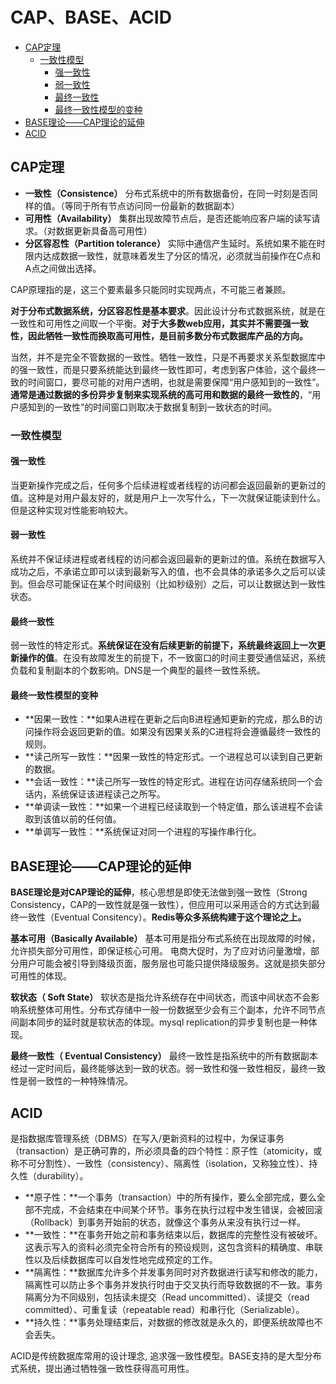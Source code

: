 # CAP、BASE、ACID
<!-- @import "[TOC]" {cmd="toc" depthFrom=2 depthTo=6 orderedList=false} -->
<!-- code_chunk_output -->

* [CAP定理](#cap定理)
	* [一致性模型](#一致性模型)
		* [强一致性](#强一致性)
		* [弱一致性](#弱一致性)
		* [最终一致性](#最终一致性)
		* [最终一致性模型的变种](#最终一致性模型的变种)
* [BASE理论——CAP理论的延伸](#base理论cap理论的延伸)
* [ACID](#acid)

<!-- /code_chunk_output -->
## CAP定理

- **一致性（Consistence）**
  分布式系统中的所有数据备份，在同一时刻是否同样的值。（等同于所有节点访问同一份最新的数据副本）
- **可用性（Availability）**
  集群出现故障节点后，是否还能响应客户端的读写请求。（对数据更新具备高可用性）
- **分区容忍性（Partition tolerance）**
  实际中通信产生延时。系统如果不能在时限内达成数据一致性，就意味着发生了分区的情况，必须就当前操作在C点和A点之间做出选择。

CAP原理指的是，这三个要素最多只能同时实现两点，不可能三者兼顾。

**对于分布式数据系统，分区容忍性是基本要求**。因此设计分布式数据系统，就是在一致性和可用性之间取一个平衡。**对于大多数web应用，其实并不需要强一致性，因此牺牲一致性而换取高可用性，是目前多数分布式数据库产品的方向。**

当然，并不是完全不管数据的一致性。牺牲一致性，只是不再要求关系型数据库中的强一致性，而是只要系统能达到最终一致性即可，考虑到客户体验，这个最终一致的时间窗口，要尽可能的对用户透明，也就是需要保障“用户感知到的一致性”。**通常是通过数据的多份异步复制来实现系统的高可用和数据的最终一致性的**，“用户感知到的一致性”的时间窗口则取决于数据复制到一致状态的时间。

### 一致性模型

#### 强一致性

当更新操作完成之后，任何多个后续进程或者线程的访问都会返回最新的更新过的值。这种是对用户最友好的，就是用户上一次写什么，下一次就保证能读到什么。但是这种实现对性能影响较大。

#### 弱一致性

系统并不保证续进程或者线程的访问都会返回最新的更新过的值。系统在数据写入成功之后，不承诺立即可以读到最新写入的值，也不会具体的承诺多久之后可以读到。但会尽可能保证在某个时间级别（比如秒级别）之后，可以让数据达到一致性状态。

#### 最终一致性

弱一致性的特定形式。**系统保证在没有后续更新的前提下，系统最终返回上一次更新操作的值**。在没有故障发生的前提下，不一致窗口的时间主要受通信延迟，系统负载和复制副本的个数影响。DNS是一个典型的最终一致性系统。

#### 最终一致性模型的变种

- **因果一致性：**如果A进程在更新之后向B进程通知更新的完成，那么B的访问操作将会返回更新的值。如果没有因果关系的C进程将会遵循最终一致性的规则。
- **读己所写一致性：**因果一致性的特定形式。一个进程总可以读到自己更新的数据。
- **会话一致性：**读己所写一致性的特定形式。进程在访问存储系统同一个会话内，系统保证该进程读己之所写。
- **单调读一致性：**如果一个进程已经读取到一个特定值，那么该进程不会读取到该值以前的任何值。
- **单调写一致性：**系统保证对同一个进程的写操作串行化。

## BASE理论——CAP理论的延伸

**BASE理论是对CAP理论的延伸**，核心思想是即使无法做到强一致性（Strong Consistency，CAP的一致性就是强一致性），但应用可以采用适合的方式达到最终一致性（Eventual Consitency）。**Redis等众多系统构建于这个理论之上。**

**基本可用（Basically Available）**
基本可用是指分布式系统在出现故障的时候，允许损失部分可用性，即保证核心可用。
电商大促时，为了应对访问量激增，部分用户可能会被引导到降级页面，服务层也可能只提供降级服务。这就是损失部分可用性的体现。

**软状态（ Soft State）**
软状态是指允许系统存在中间状态，而该中间状态不会影响系统整体可用性。分布式存储中一般一份数据至少会有三个副本，允许不同节点间副本同步的延时就是软状态的体现。mysql replication的异步复制也是一种体现。

**最终一致性（ Eventual Consistency）**
最终一致性是指系统中的所有数据副本经过一定时间后，最终能够达到一致的状态。弱一致性和强一致性相反，最终一致性是弱一致性的一种特殊情况。

## ACID

是指数据库管理系统（DBMS）在写入/更新资料的过程中，为保证事务（transaction）是正确可靠的，所必须具备的四个特性：原子性（atomicity，或称不可分割性）、一致性（consistency）、隔离性（isolation，又称独立性）、持久性（durability）。

- **原子性：**一个事务（transaction）中的所有操作，要么全部完成，要么全部不完成，不会结束在中间某个环节。事务在执行过程中发生错误，会被回滚（Rollback）到事务开始前的状态，就像这个事务从来没有执行过一样。
- **一致性：**在事务开始之前和事务结束以后，数据库的完整性没有被破坏。这表示写入的资料必须完全符合所有的预设规则，这包含资料的精确度、串联性以及后续数据库可以自发性地完成预定的工作。
- **隔离性：**数据库允许多个并发事务同时对齐数据进行读写和修改的能力，隔离性可以防止多个事务并发执行时由于交叉执行而导致数据的不一致。事务隔离分为不同级别，包括读未提交（Read uncommitted）、读提交（read committed）、可重复读（repeatable read）和串行化（Serializable）。
- **持久性：**事务处理结束后，对数据的修改就是永久的，即便系统故障也不会丢失。

ACID是传统数据库常用的设计理念, 追求强一致性模型。BASE支持的是大型分布式系统，提出通过牺牲强一致性获得高可用性。

